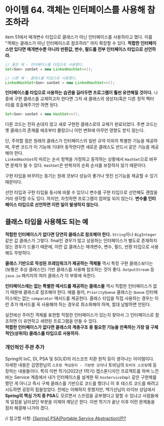 # 아이템 64. 객체는 인터페이스를 사용해 참조하라
item 51에서 매개변수 타입으로 클래스가 아닌 인터페이스를 사용하라고 했다. 이를 "객체는 클래스가 아닌 인터페이스로 참조하라" 까지 확장할 수 있다. **적합한 인터페이스만 있다면 매개변수뿐 아니라 반환값, 변수, 필드를 전부 인터페이스 타입으로 선언하라.**

```java
// 좋은 예 - 인터페이스를 타입으로 사용했다.
Set<Son> sonSet = new LinkedHashSet<>();

// 나쁜 예 - 클래스를 타입으로 사용했다.
LinkedHashSet<Son> sonSet = new LinkedHashSet<>();
```

**인터페이스를 타입으로 사용하는 습관을 길러두면 프로그램이 훨씬 유연해질 것이다.** 나중에 구현 클래스를 교체하고자 한다면 그저 새 클래스의 생성자(혹은 다른 정적 팩터리)를 호출해주기만 하면 된다.

```java
Set<Son> sonSet = new HashSet<>();
```
다른 코드는 전혀 손대지 않고 새로 구현한 클래스로의 교체가 완료되었다. 주변 코드는 옛 클래스의 존재를 애초부터 몰랐으니 이런 변화에 아무런 영향도 받지 않는다.

단, 주의할 점은 원래의 클래스가 인터페이스의 일반 규약 이외의 특별한 기능을 제공하며, 주변 코드가 이 기능에 기대어 동작한다면 새로운 클래스도 반드시 같은 기능을 제공해야 한다.  
`LinkedHashSet`이 따르는 순서 정책을 가정하고 동작하는 상황에서 `HashSet`으로 바꾸면 문제가 될 수 있다. `HashSet`은 반복자의 순회 순서를 보장하지 않기 때문이다.

구현 타입을 바꾸려는 동기는 원래 것보다 성능이 좋거나 멋진 신기능을 제공할 수 있기 때문이다.

선언 타입과 구현 타입을 동시에 바꿀 수 있으니 변수를 구현 타입으로 선언해도 괜찮을 거라 생각할 수도 있다. 하지만, 자칫하면 프로그램이 컴파일 되지 않는다. **변수를 인터페이스 타입으로 선언하면 이런 일이 발생하지 않는다.**

## 클래스 타입을 사용해도 되는 예
**적합한 인터페이스가 없다면 당연히 클래스로 참조해야 한다.** `String`이나 `BigInteger` 같은 값 클래스가 그렇다. final인 경우가 많고 상응하는 인터페이스가 별도로 존재하지 않는 경우가 드물기 때문에, 이런 값 클래스는 매개변수, 변수, 필드, 반환 타입으로 사용해도 무방하다.

**클래스 기반으로 작성된 프레임워크가 제공하는 객체들** 역시 특정 구현 클래스보다는 (보통은 추상 클래스인) 기반 클래스를 사용해 참조하는 것이 좋다. `OutputStream` 등 `java.io` 패키지의 여러 클래스가 이 부류에 속한다.

**인터페이스에는 없는 특별한 메서드를 제공하는 클래스들** 역시 적합한 인터페이스가 없기 때문에 클래스로 참조해야 한다. 예를 들어, `PriorityQueue` 클래스는 `Queue` 인터페이스에는 없는 `comparator` 메서드를 제공한다. 클래스 타입을 직접 사용하는 경우는 이런 추가 메서드를 꼭 사용해야 하는 경우로 최소화해야 하며, 절대 남발하면 안된다.

실전에선 주어진 객체를 표현할 적절한 인터페이스가 있는지 찾아서 그 인터페이스로 참조하면 더 유연하고 세련된 프로그램을 만들 수 있다.  
**적합한 인터페이스가 없다면 클래스의 계층구조 중 필요한 기능을 만족하는 가장 덜 구체적인(상위의) 클래스를 타입으로 사용하자.**

### 개인적인 주관 추가
Spring의 IoC, DI, PSA 및 SOLID의 리스코프 치환 원칙 등이 생각나는 아이템이다.  
자세한 내용은 김영한님의 `스프링 핵심원리 - 기본편 강의`나 토비님의 `토비의 스프링`에 등장하는 내용들이다. 특히 이번 학기(2022년 1학기) 캡스톤디자인 프로젝트를 하며 느낀 바는 Service 계층에서 내가 인터페이스를 설계한 뒤 `XxxServiceImpl` 같은 구현체를 짰던 게 아니고 즉시 구체 클래스를 기반으로 코드를 짰더니 이 후 테스트 코드를 짜려고 시도하면 굉장히 힘들었었다. 전에는 이해하지 못했지만, 백기선님이 라이브 상담에서 **Spring의 핵심 가치 중 PSA**도 모르면서 스프링을 공부했다고 말할 수 있냐고 사람들에게 일침을 날리셨던 부분을 이제야 깨닫곤 한다. 이번 학기가 끝난 이후 이런 문제들을 점차 해결해 나가야 겠다.

// 참고할 사항: [[Spring] PSA(Portable Service Abstraction)란?](https://dev-coco.tistory.com/83)